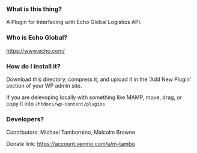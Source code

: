 ### What is this thing?
A Plugin for Interfacing with Echo Global Logistics API.


### Who is Echo Global?
https://www.echo.com/


### How do I install it?
Download this directory, compress it, and upload it in the 'Add New Plugin' section of your WP admin site.

If you are delevoping locally with something like MAMP, move, drag, or copy it into `/htdocs/wp-content/plugins`


### Developers?
Contributors: Michael Tambornino, Malcolm Browne

Donate link: https://account.venmo.com/u/m-tambo
